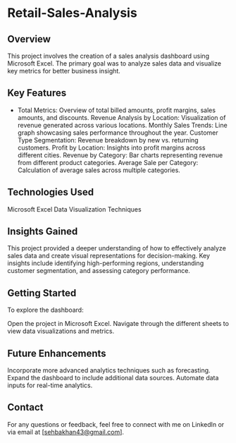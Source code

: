 # Retail-Sales-Analysis

## Overview
This project involves the creation of a sales analysis dashboard using Microsoft Excel. The primary goal was to analyze sales data and visualize key metrics for better business insight.

## Key Features
- Total Metrics: Overview of total billed amounts, profit margins, sales amounts, and discounts.
Revenue Analysis by Location: Visualization of revenue generated across various locations.
Monthly Sales Trends: Line graph showcasing sales performance throughout the year.
Customer Type Segmentation: Revenue breakdown by new vs. returning customers.
Profit by Location: Insights into profit margins across different cities.
Revenue by Category: Bar charts representing revenue from different product categories.
Average Sale per Category: Calculation of average sales across multiple categories.

## Technologies Used
Microsoft Excel
Data Visualization Techniques

## Insights Gained
This project provided a deeper understanding of how to effectively analyze sales data and create visual representations for decision-making. Key insights include identifying high-performing regions, understanding customer segmentation, and assessing category performance.

## Getting Started
To explore the dashboard:

Open the project in Microsoft Excel.
Navigate through the different sheets to view data visualizations and metrics.

## Future Enhancements
Incorporate more advanced analytics techniques such as forecasting.
Expand the dashboard to include additional data sources.
Automate data inputs for real-time analytics.
## Contact
For any questions or feedback, feel free to connect with me on LinkedIn or via email at [sehbakhan43@gmail.com].
